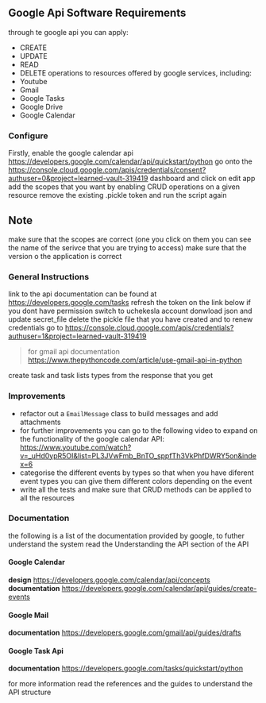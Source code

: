 ## Google Api Software Requirements

through te google api you can apply:

- CREATE
- UPDATE
- READ
- DELETE
  operations to resources offered by google services, including:
- Youtube
- Gmail
- Google Tasks
- Google Drive
- Google Calendar

### Configure
Firstly, enable the google calendar api https://developers.google.com/calendar/api/quickstart/python 
go onto the https://console.cloud.google.com/apis/credentials/consent?authuser=0&project=learned-vault-319419
dashboard and click on edit app
add the scopes that you want by enabling CRUD operations on a given resource
remove the existing .pickle token and run the script again

Note
---
make sure that the scopes are correct (one you click on them you can see the name of 
the serivce that you are trying to access)
make sure that the version o the application is correct

### General Instructions

link to the api documentation can be found at https://developers.google.com/tasks
refresh the token on the link below if you dont have permission switch to uchekesla account
donwload json and update secret_file
delete the pickle file that you have created
and to renew credentials go to https://console.cloud.google.com/apis/credentials?authuser=1&project=learned-vault-319419

> for gmail api documentation
> https://www.thepythoncode.com/article/use-gmail-api-in-python

create task and task lists types from the response that you get

### Improvements

- refactor out a `EmailMessage` class to build messages and add attachments
- for further improvements you can go to the following video to expand on the functionality of the google calendar API:
https://www.youtube.com/watch?v=_uHd0ypR5OI&list=PL3JVwFmb_BnTO_sppfTh3VkPhfDWRY5on&index=6
- categorise the different events by types so that when you have diferent event types you can give them different colors
depending on the event
- write all the tests and make sure that CRUD methods can be applied to all the resources

### Documentation

the following is a list of the documentation provided by google, to futher understand the system
read the Understanding the API section of the API

#### Google Calendar
__design__
https://developers.google.com/calendar/api/concepts
__documentation__
https://developers.google.com/calendar/api/guides/create-events
#### Google Mail
__documentation__
https://developers.google.com/gmail/api/guides/drafts
#### Google Task Api
__documentation__
https://developers.google.com/tasks/quickstart/python

for more information read the references and the guides to understand the API structure
